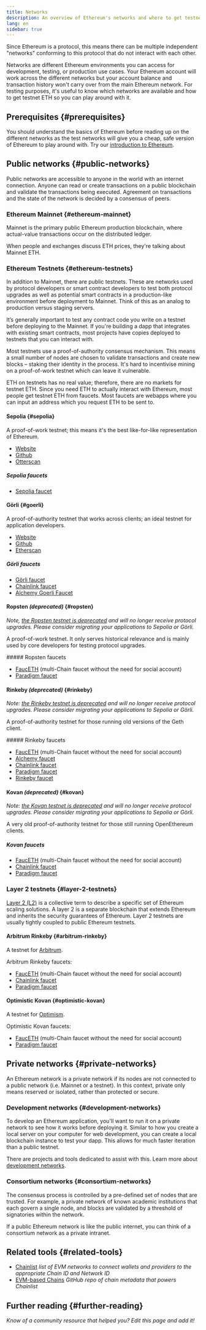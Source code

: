 ```yaml
---
title: Networks
description: An overview of Ethereum's networks and where to get testnet ether (ETH) for testing your application.
lang: en
sidebar: true
---
```


Since Ethereum is a protocol, this means there can be multiple independent "networks" conforming to this protocol that do not interact with each other.

Networks are different Ethereum environments you can access for development, testing, or production use cases. Your Ethereum account will work across the different networks but your account balance and transaction history won't carry over from the main Ethereum network. For testing purposes, it's useful to know which networks are available and how to get testnet ETH so you can play around with it.

## Prerequisites {#prerequisites}

You should understand the basics of Ethereum before reading up on the different networks as the test networks will give you a cheap, safe version of Ethereum to play around with. Try our [introduction to Ethereum](/developers/docs/intro-to-ethereum/).

## Public networks {#public-networks}

Public networks are accessible to anyone in the world with an internet connection. Anyone can read or create transactions on a public blockchain and validate the transactions being executed. Agreement on transactions and the state of the network is decided by a consensus of peers.

### Ethereum Mainnet {#ethereum-mainnet}

Mainnet is the primary public Ethereum production blockchain, where actual-value transactions occur on the distributed ledger.

When people and exchanges discuss ETH prices, they're talking about Mainnet ETH.

### Ethereum Testnets {#ethereum-testnets}

In addition to Mainnet, there are public testnets. These are networks used by protocol developers or smart contract developers to test both protocol upgrades as well as potential smart contracts in a production-like environment before deployment to Mainnet. Think of this as an analog to production versus staging servers.

It’s generally important to test any contract code you write on a testnet before deploying to the Mainnet. If you're building a dapp that integrates with existing smart contracts, most projects have copies deployed to testnets that you can interact with.

Most testnets use a proof-of-authority consensus mechanism. This means a small number of nodes are chosen to validate transactions and create new blocks – staking their identity in the process. It's hard to incentivise mining on a proof-of-work testnet which can leave it vulnerable.

ETH on testnets has no real value; therefore, there are no markets for testnet ETH. Since you need ETH to actually interact with Ethereum, most people get testnet ETH from faucets. Most faucets are webapps where you can input an address which you request ETH to be sent to.

#### Sepolia {#sepolia}

A proof-of-work testnet; this means it's the best like-for-like representation of Ethereum.

- [Website](https://sepolia.dev/)
- [Github](https://github.com/goerli/sepolia)
- [Otterscan](https://sepolia.otterscan.io/)

##### Sepolia faucets

- [Sepolia faucet](https://faucet.sepolia.dev/)

#### Görli {#goerli}

A proof-of-authority testnet that works across clients; an ideal testnet for application developers.

- [Website](https://goerli.net/)
- [Github](https://github.com/goerli/testnet)
- [Etherscan](https://goerli.etherscan.io)

##### Görli faucets

- [Görli faucet](https://faucet.goerli.mudit.blog/)
- [Chainlink faucet](https://faucets.chain.link/)
- [Alchemy Goerli Faucet](https://goerlifaucet.com/)

#### Ropsten _(deprecated)_ {#ropsten}

_Note, [the Ropsten testnet is deprecated](https://github.com/ethereum/pm/issues/460) and will no longer receive protocol upgrades. Please consider migrating your applications to Sepolia or Görli._

A proof-of-work testnet. It only serves historical relevance and is mainly used by core developers for testing protocol upgrades.

##### Ropsten faucets

- [FaucETH](https://fauceth.komputing.org) (multi-Chain faucet without the need for social account)
- [Paradigm faucet](https://faucet.paradigm.xyz/)

#### Rinkeby _(deprecated)_ {#rinkeby}

_Note: [the Rinkeby testnet is deprecated](https://github.com/ethereum/pm/issues/460) and will no longer receive protocol upgrades. Please consider migrating your applications to Sepolia or Görli._

A proof-of-authority testnet for those running old versions of the Geth client.

##### Rinkeby faucets

- [FaucETH](https://fauceth.komputing.org) (multi-Chain faucet without the need for social account)
- [Alchemy faucet](https://RinkebyFaucet.com)
- [Chainlink faucet](https://faucets.chain.link/)
- [Paradigm faucet](https://faucet.paradigm.xyz/)
- [Rinkeby faucet](https://faucet.rinkeby.io/)

#### Kovan _(deprecated)_ {#kovan}

_Note: [the Kovan testnet is deprecated](https://github.com/ethereum/pm/issues/460) and will no longer receive protocol upgrades. Please consider migrating your applications to Sepolia or Görli._

A very old proof-of-authority testnet for those still running OpenEthereum clients.

##### Kovan faucets

- [FaucETH](https://fauceth.komputing.org) (multi-Chain faucet without the need for social account)
- [Chainlink faucet](https://faucets.chain.link/)
- [Paradigm faucet](https://faucet.paradigm.xyz/)

### Layer 2 testnets {#layer-2-testnets}

[Layer 2 (L2)](/layer-2/) is a collective term to describe a specific set of Ethereum scaling solutions. A layer 2 is a separate blockchain that extends Ethereum and inherits the security guarantees of Ethereum. Layer 2 testnets are usually tightly coupled to public Ethereum testnets.

#### Arbitrum Rinkeby {#arbitrum-rinkeby}

A testnet for [Arbitrum](https://arbitrum.io/).

Arbitrum Rinkeby faucets:

- [FaucETH](https://fauceth.komputing.org) (multi-Chain faucet without the need for social account)
- [Chainlink faucet](https://faucets.chain.link/)
- [Paradigm faucet](https://faucet.paradigm.xyz/)

#### Optimistic Kovan {#optimistic-kovan}

A testnet for [Optimism](https://www.optimism.io/).

Optimistic Kovan faucets:

- [FaucETH](https://fauceth.komputing.org) (multi-Chain faucet without the need for social account)
- [Paradigm faucet](https://faucet.paradigm.xyz/)

## Private networks {#private-networks}

An Ethereum network is a private network if its nodes are not connected to a public network (i.e. Mainnet or a testnet). In this context, private only means reserved or isolated, rather than protected or secure.

### Development networks {#development-networks}

To develop an Ethereum application, you'll want to run it on a private network to see how it works before deploying it. Similar to how you create a local server on your computer for web development, you can create a local blockchain instance to test your dapp. This allows for much faster iteration than a public testnet.

There are projects and tools dedicated to assist with this. Learn more about [development networks](/developers/docs/development-networks/).

### Consortium networks {#consortium-networks}

The consensus process is controlled by a pre-defined set of nodes that are trusted. For example, a private network of known academic institutions that each govern a single node, and blocks are validated by a threshold of signatories within the network.

If a public Ethereum network is like the public internet, you can think of a consortium network as a private intranet.

## Related tools {#related-tools}

- [Chainlist](https://chainlist.org/) _list of EVM networks to connect wallets and providers to the appropriate Chain ID and Network ID_
- [EVM-based Chains](https://github.com/ethereum-lists/chains) _GitHub repo of chain metadata that powers Chainlist_

## Further reading {#further-reading}

_Know of a community resource that helped you? Edit this page and add it!_
